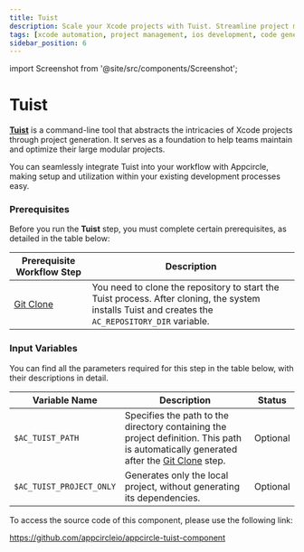 ```yaml
---
title: Tuist
description: Scale your Xcode projects with Tuist. Streamline project management and automate configurations for efficient iOS app development.
tags: [xcode automation, project management, ios development, code generation]
sidebar_position: 6
---
```


import Screenshot from '@site/src/components/Screenshot';

# Tuist

[**Tuist**](https://docs.tuist.io/) is a command-line tool that abstracts the intricacies of Xcode projects through project generation. It serves as a foundation to help teams maintain and optimize their large modular projects.

You can seamlessly integrate Tuist into your workflow with Appcircle, making setup and utilization within your existing development processes easy.

### Prerequisites

Before you run the **Tuist** step, you must complete certain prerequisites, as detailed in the table below:

| Prerequisite Workflow Step                      | Description                                     |
|-------------------------------------------------|-------------------------------------------------|
| [Git Clone](/workflows/common-workflow-steps/git-clone) | You need to clone the repository to start the Tuist process. After cloning, the system installs Tuist and creates the `AC_REPOSITORY_DIR` variable.  |

<Screenshot url='https://cdn.appcircle.io/docs/assets/BE2829-tuistOrder.png' />

### Input Variables

You can find all the parameters required for this step in the table below, with their descriptions in detail.


<Screenshot url='https://cdn.appcircle.io/docs/assets/BE2829-tuistInput.png' />

| Variable Name                            | Description                         | Status           |
|-------------------------------|------------------------------------------------|------------------|
| `$AC_TUIST_PATH`              | Specifies the path to the directory containing the project definition. This path is automatically generated after the [Git Clone](/workflows/common-workflow-steps/git-clone) step.  | Optional |
| `$AC_TUIST_PROJECT_ONLY`      | Generates only the local project, without generating its dependencies. | Optional |


To access the source code of this component, please use the following link:

https://github.com/appcircleio/appcircle-tuist-component